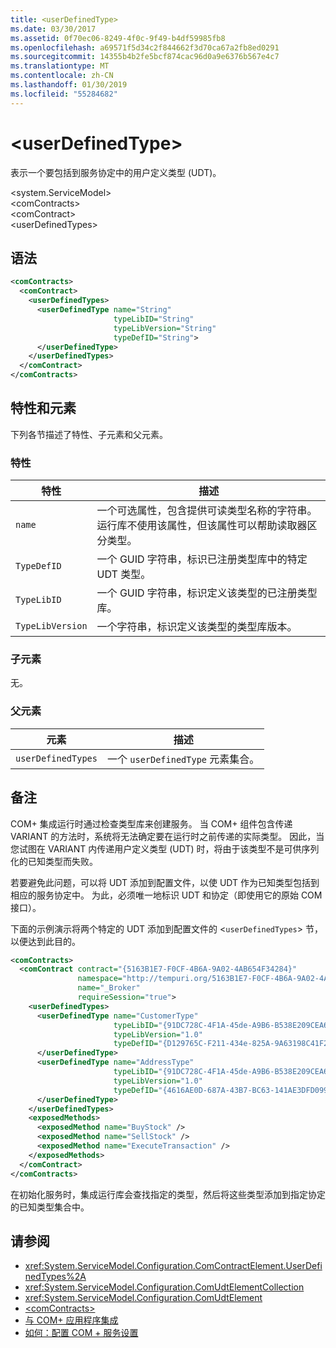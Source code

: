 ```yaml
---
title: <userDefinedType>
ms.date: 03/30/2017
ms.assetid: 0f70ec06-8249-4f0c-9f49-b4df59985fb8
ms.openlocfilehash: a69571f5d34c2f844662f3d70ca67a2fb8ed0291
ms.sourcegitcommit: 14355b4b2fe5bcf874cac96d0a9e6376b567e4c7
ms.translationtype: MT
ms.contentlocale: zh-CN
ms.lasthandoff: 01/30/2019
ms.locfileid: "55284682"
---
```

# <a name="userdefinedtype"></a>\<userDefinedType>
表示一个要包括到服务协定中的用户定义类型 (UDT)。  
  
 \<system.ServiceModel>  
\<comContracts>  
\<comContract>  
\<userDefinedTypes>  
  
## <a name="syntax"></a>语法  
  
```xml  
<comContracts>
  <comContract>
    <userDefinedTypes>
      <userDefinedType name="String"
                       typeLibID="String"
                       typeLibVersion="String"
                       typeDefID="String">
      </userDefinedType>
    </userDefinedTypes>
  </comContract>
</comContracts>
```  
  
## <a name="attributes-and-elements"></a>特性和元素  
 下列各节描述了特性、子元素和父元素。  
  
### <a name="attributes"></a>特性  
  
|特性|描述|  
|---------------|-----------------|  
|`name`|一个可选属性，包含提供可读类型名称的字符串。 运行库不使用该属性，但该属性可以帮助读取器区分类型。|  
|`TypeDefID`|一个 GUID 字符串，标识已注册类型库中的特定 UDT 类型。|  
|`TypeLibID`|一个 GUID 字符串，标识定义该类型的已注册类型库。|  
|`TypeLibVersion`|一个字符串，标识定义该类型的类型库版本。|  
  
### <a name="child-elements"></a>子元素  
 无。  
  
### <a name="parent-elements"></a>父元素  
  
|元素|描述|  
|-------------|-----------------|  
|`userDefinedTypes`|一个 `userDefinedType` 元素集合。|  
  
## <a name="remarks"></a>备注  
 COM+ 集成运行时通过检查类型库来创建服务。 当 COM+ 组件包含传递 VARIANT 的方法时，系统将无法确定要在运行时之前传递的实际类型。 因此，当您试图在 VARIANT 内传递用户定义类型 (UDT) 时，将由于该类型不是可供序列化的已知类型而失败。  
  
 若要避免此问题，可以将 UDT 添加到配置文件，以使 UDT 作为已知类型包括到相应的服务协定中。 为此，必须唯一地标识 UDT 和协定（即使用它的原始 COM 接口）。  
  
 下面的示例演示将两个特定的 UDT 添加到配置文件的 <`userDefinedTypes`> 节，以便达到此目的。  
  
```xml  
<comContracts>
  <comContract contract="{5163B1E7-F0CF-4B6A-9A02-4AB654F34284}"
               namespace="http://tempuri.org/5163B1E7-F0CF-4B6A-9A02-4AB654F34284"
               name="_Broker"
               requireSession="true">
    <userDefinedTypes>
      <userDefinedType name="CustomerType"
                       typeLibID="{91DC728C-4F1A-45de-A9B6-B538E209CEA6}"
                       typeLibVersion="1.0"
                       typeDefID="{D129765C-F211-434e-825A-9A63198C41F2}">
      </userDefinedType>
      <userDefinedType name="AddressType"
                       typeLibID="{91DC728C-4F1A-45de-A9B6-B538E209CEA6}"
                       typeLibVersion="1.0"
                       typeDefID="{4616AE0D-687A-43B7-BC63-141AE3DFD099}">
      </userDefinedType>
    </userDefinedTypes>
    <exposedMethods>
      <exposedMethod name="BuyStock" />
      <exposedMethod name="SellStock" />
      <exposedMethod name="ExecuteTransaction" />
    </exposedMethods>
  </comContract>
</comContracts>
```  
  
 在初始化服务时，集成运行库会查找指定的类型，然后将这些类型添加到指定协定的已知类型集合中。  
  
## <a name="see-also"></a>请参阅
- <xref:System.ServiceModel.Configuration.ComContractElement.UserDefinedTypes%2A>
- <xref:System.ServiceModel.Configuration.ComUdtElementCollection>
- <xref:System.ServiceModel.Configuration.ComUdtElement>
- [\<comContracts>](../../../../../docs/framework/configure-apps/file-schema/wcf/comcontracts.md)
- [与 COM+ 应用程序集成](../../../../../docs/framework/wcf/feature-details/integrating-with-com-plus-applications.md)
- [如何：配置 COM + 服务设置](../../../../../docs/framework/wcf/feature-details/how-to-configure-com-service-settings.md)
